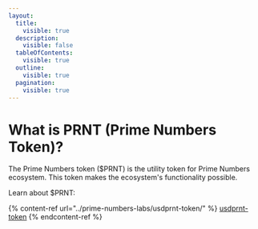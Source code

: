 ```yaml
---
layout:
  title:
    visible: true
  description:
    visible: false
  tableOfContents:
    visible: true
  outline:
    visible: true
  pagination:
    visible: true
---
```


# What is PRNT (Prime Numbers Token)?

The Prime Numbers token ($PRNT) is the utility token for Prime Numbers ecosystem. This token makes the ecosystem's functionality possible.&#x20;

Learn about $PRNT:

{% content-ref url="../prime-numbers-labs/usdprnt-token/" %}
[usdprnt-token](../prime-numbers-labs/usdprnt-token/)
{% endcontent-ref %}
